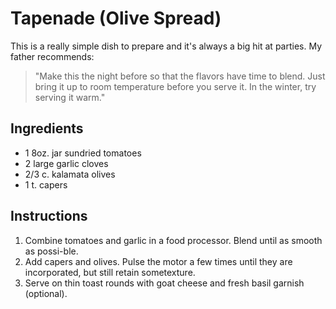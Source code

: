 
<h1>Tapenade (Olive Spread)</h1><p>This is a really simple dish to prepare and it's always a big hit at parties. My father recommends:</p><blockquote><p>"Make this the night before so that the flavors have time to blend. Just bring it up to room temperature before you serve it. In the winter, try serving it warm."</p></blockquote><h2>Ingredients</h2><ul>
<li>1 8oz. jar sundried tomatoes</li><li>2 large garlic cloves</li><li>2/3 c. kalamata olives</li><li>1 t. capers</li>
</ul><h2>Instructions</h2><ol><li>Combine tomatoes and garlic in a food processor. Blend until as smooth as possi-ble.</li><li>Add capers and olives. Pulse the motor a few times until they are incorporated, but still retain sometexture.</li><li>Serve on thin toast rounds with goat cheese and fresh basil garnish (optional).</li>
</ol>
